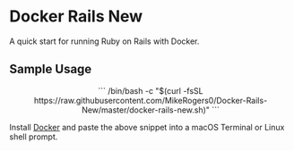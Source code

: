 # Docker Rails New

A quick start for running Ruby on Rails with Docker.

## Sample Usage

<div style="text-align: center;">
```
/bin/bash -c "$(curl -fsSL https://raw.githubusercontent.com/MikeRogers0/Docker-Rails-New/master/docker-rails-new.sh)"
```
</div>

Install [Docker](https://hub.docker.com/editions/community/docker-ce-desktop-mac/) and paste the above snippet into a macOS Terminal or Linux shell prompt.
